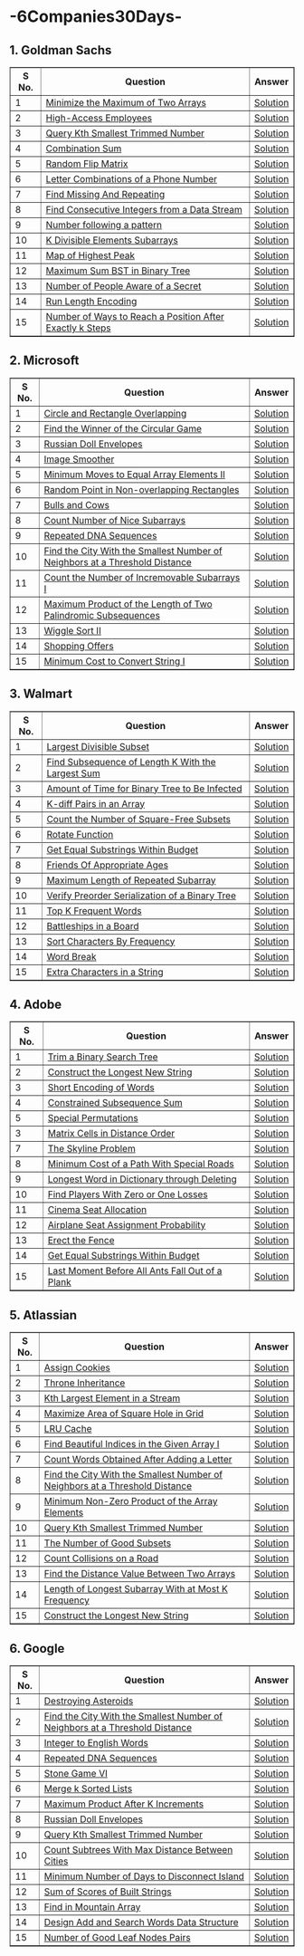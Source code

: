 # -6Companies30Days-

## 1. Goldman Sachs
<table border="1">
    <thead>
        <tr>
            <th>S No.</th>
            <th>Question</th>
            <th>Answer</th>
        </tr>
    </thead>
    <tbody>
        <tr>
            <td>1</td>
            <td><a href="https://leetcode.com/problems/minimize-the-maximum-of-two-arrays/description/">Minimize the Maximum of Two Arrays</a></td>
            <td><a href="https://leetcode.com/problems/minimize-the-maximum-of-two-arrays/solutions/4513004/goldman-sachs-easy-solution/">Solution</a></td>
        </tr>
        <tr>
            <td>2</td>
            <td><a href="https://leetcode.com/problems/high-access-employees/description/">High-Access Employees</a></td>
            <td><a href="https://leetcode.com/problems/high-access-employees/solutions/4513082/goldman-sachs-easy-solution/">Solution</a></td>
        </tr>
      <tr>
            <td>3</td>
            <td><a href="https://leetcode.com/problems/query-kth-smallest-trimmed-number/description/">Query Kth Smallest Trimmed Number</a></td>
            <td><a href="https://leetcode.com/problems/query-kth-smallest-trimmed-number/solutions/4513150/goldman-sachs-easy-solution/">Solution</a></td>
        </tr>
        <tr>
            <td>4</td>
            <td><a href="https://leetcode.com/problems/combination-sum-iii/description/">Combination Sum</a></td>
            <td><a href="https://leetcode.com/problems/combination-sum-iii/solutions/4513253/goldman-sachs-amazon-easy-solution/">Solution</a></td>
        </tr>
        <tr>
            <td>5</td>
            <td><a href="https://leetcode.com/problems/random-flip-matrix/description/">Random Flip Matrix</a></td>
            <td><a href="https://leetcode.com/problems/random-flip-matrix/solutions/4513624/goldman-sachs-easy-solution/">Solution</a></td>
        </tr>
        <tr>
            <td>6</td>
            <td><a href="https://leetcode.com/problems/letter-combinations-of-a-phone-number/description/">Letter Combinations of a Phone Number</a></td>
            <td><a href="https://leetcode.com/problems/letter-combinations-of-a-phone-number/solutions/4513338/goldman-sachs-easy-solution/">Solution</a></td>
        </tr>
        <tr>
            <td>7</td>
            <td><a href="https://www.geeksforgeeks.org/problems/find-missing-and-repeating2512/1">Find Missing And Repeating</a></td>
            <td><a href="https://discuss.geeksforgeeks.org/comment/02365df5-6378-4fda-bbaa-dcc1770921ea/practice">Solution</a></td>
        </tr>
        <tr>
            <td>8</td>
            <td><a href="https://leetcode.com/problems/find-consecutive-integers-from-a-data-stream/">Find Consecutive Integers from a Data Stream</a></td>
            <td><a href="https://leetcode.com/problems/find-consecutive-integers-from-a-data-stream/solutions/4513781/goldman-sachs-easy-solution/">Solution</a></td>
        </tr>
        <tr>
            <td>9</td>
            <td><a href="https://www.geeksforgeeks.org/problems/number-following-a-pattern3126/1">Number following a pattern</a></td>
            <td><a href="https://discuss.geeksforgeeks.org/comment/79baf7ba-80d2-4188-8eae-2378bb0b130d/practice">Solution</a></td>
        </tr>
        <tr>
            <td>10</td>
            <td><a href="https://leetcode.com/problems/k-divisible-elements-subarrays/description/">K Divisible Elements Subarrays</a></td>
            <td><a href="https://leetcode.com/problems/k-divisible-elements-subarrays/solutions/4513890/goldman-sachs-easy-solution/">Solution</a></td>
        </tr>
        <tr>
            <td>11</td>
            <td><a href="https://leetcode.com/problems/map-of-highest-peak/description/">Map of Highest Peak</a></td>
            <td><a href="https://leetcode.com/problems/map-of-highest-peak/solutions/4513922/goldman-sachs-easy-solution/">Solution</a></td>
        </tr>
        <tr>
            <td>12</td>
            <td><a href="https://leetcode.com/problems/maximum-sum-bst-in-binary-tree/description/">Maximum Sum BST in Binary Tree</a></td>
            <td><a href="https://leetcode.com/problems/maximum-sum-bst-in-binary-tree/solutions/4516859/goldman-sachs-easy-solution/">Solution</a></td>
        </tr>
        <tr>
            <td>13</td>
            <td><a href="https://leetcode.com/problems/number-of-people-aware-of-a-secret/description/">Number of People Aware of a Secret</a></td>
            <td><a href="https://leetcode.com/problems/number-of-people-aware-of-a-secret/solutions/4516885/goldman-sachs-easy-solution/">Solution</a></td>
        </tr>
        <tr>
            <td>14</td>
            <td><a href="https://www.geeksforgeeks.org/problems/run-length-encoding/1">Run Length Encoding</a></td>
            <td><a href="https://discuss.geeksforgeeks.org/comment/eb847504-3a9f-4f8d-a38d-5e41a6813533/practice">Solution</a></td>
        </tr>
        <tr>
            <td>15</td>
            <td><a href="https://leetcode.com/problems/number-of-ways-to-reach-a-position-after-exactly-k-steps/description/">Number of Ways to Reach a Position After Exactly k Steps</a></td>
            <td><a href="https://leetcode.com/problems/number-of-ways-to-reach-a-position-after-exactly-k-steps/solutions/4516931/goldman-sachs-easy-solution-beats100/">Solution</a></td>
        </tr>
</table>

## 2. Microsoft

<table border="1">
    <thead>
        <tr>
            <th>S No.</th>
            <th>Question</th>
            <th>Answer</th>
        </tr>
    </thead>
    <tbody>
        <tr>
            <td>1</td>
            <td><a href="https://leetcode.com/problems/circle-and-rectangle-overlapping/description/">Circle and Rectangle Overlapping</a></td>
            <td><a href="https://leetcode.com/problems/circle-and-rectangle-overlapping/solutions/4518682/microsoft-easy-solution-beats-100/">Solution</a></td>
        </tr>
        <tr>
            <td>2</td>
            <td><a href="https://leetcode.com/problems/find-the-winner-of-the-circular-game/">Find the Winner of the Circular Game</a></td>
            <td><a href="https://leetcode.com/problems/find-the-winner-of-the-circular-game/solutions/4522841/microsoft-easy-solution-beats-100/">Solution</a></td>
        </tr>
      <tr>
            <td>3</td>
            <td><a href="https://leetcode.com/problems/russian-doll-envelopes/description/">Russian Doll Envelopes</a></td>
            <td><a href="https://leetcode.com/problems/russian-doll-envelopes/solutions/4522870/microsoft-easy-solution-beats-93/">Solution</a></td>
        </tr>
        <tr>
            <td>4</td>
            <td><a href="https://leetcode.com/problems/image-smoother/description/">Image Smoother</a></td>
            <td><a href="https://leetcode.com/problems/image-smoother/solutions/4524456/microsoft-easy-solution/">Solution</a></td>
        </tr>
        <tr>
            <td>5</td>
            <td><a href="https://leetcode.com/problems/minimum-moves-to-equal-array-elements-ii/description/">Minimum Moves to Equal Array Elements II</a></td>
            <td><a href="https://leetcode.com/problems/minimum-moves-to-equal-array-elements-ii/solutions/4530829/microsoft-easy-solution/">Solution</a></td>
        </tr>
        <tr>
            <td>6</td>
            <td><a href="https://leetcode.com/problems/random-point-in-non-overlapping-rectangles/description/">Random Point in Non-overlapping Rectangles</a></td>
            <td><a href="https://leetcode.com/problems/random-point-in-non-overlapping-rectangles/solutions/4534483/microsoft-easy-solution-challenge/">Solution</a></td>
        </tr>
       <tr>
          <tr>
            <td>7</td>
            <td><a href="https://leetcode.com/problems/bulls-and-cows/description/">Bulls and Cows</a></td>
            <td><a href="https://leetcode.com/problems/bulls-and-cows/solutions/4536563/microsoft-easy-solution-beats-100/">Solution</a></td>
        </tr>
      <tr>
            <td>8</td>
            <td><a href="https://leetcode.com/problems/count-number-of-nice-subarrays/description/">Count Number of Nice Subarrays</a></td>
            <td><a href="https://leetcode.com/problems/count-number-of-nice-subarrays/solutions/4536604/microsoft-easy-solution/">Solution</a></td>
        </tr>
     <tr>
            <td>9</td>
            <td><a href="https://leetcode.com/problems/repeated-dna-sequences/description/">Repeated DNA Sequences</a></td>
            <td><a href="https://leetcode.com/problems/repeated-dna-sequences/solutions/4536658/microsoft-easy-solution-beats-100/">Solution</a></td>
        </tr>
          <tr>
            <td>10</td>
            <td><a href="https://leetcode.com/problems/find-the-city-with-the-smallest-number-of-neighbors-at-a-threshold-distance/description/">Find the City With the Smallest Number of Neighbors at a Threshold Distance</a></td>
            <td><a href="https://leetcode.com/problems/find-the-city-with-the-smallest-number-of-neighbors-at-a-threshold-distance/solutions/4542675/microsoft-easy-solution-beats-100/">Solution</a></td>
        </tr>
      <tr>
            <td>11</td>
            <td><a href="https://leetcode.com/problems/count-the-number-of-incremovable-subarrays-i/description/">Count the Number of Incremovable Subarrays I</a></td>
            <td><a href="https://leetcode.com/problems/count-the-number-of-incremovable-subarrays-i/solutions/4542759/microsoft-easy-solution/">Solution</a></td>
        </tr>
           <tr>
            <td>12</td>
            <td><a href="https://leetcode.com/problems/maximum-product-of-the-length-of-two-palindromic-subsequences/description/">Maximum Product of the Length of Two Palindromic Subsequences</a></td>
            <td><a href="https://leetcode.com/problems/maximum-product-of-the-length-of-two-palindromic-subsequences/solutions/4548065/microsoft-easy-solution-beats-100/">Solution</a></td>
       </tr>
        <tr>
            <td>13</td>
            <td><a href="https://leetcode.com/problems/wiggle-sort-ii/description/">Wiggle Sort II</a></td>
            <td><a href="https://leetcode.com/problems/wiggle-sort-ii/solutions/4548218/microsoft-easy-solution/">Solution</a></td>
        </tr>
        <tr>
            <td>14</td>
            <td><a href="https://leetcode.com/problems/shopping-offers/description/">Shopping Offers</a></td>
            <td><a href="https://leetcode.com/problems/shopping-offers/solutions/4548290/microsoft-easy-solution-beats-100/">Solution</a></td>
        </tr> 
        <tr>
            <td>15</td>
            <td><a href="https://leetcode.com/problems/minimum-cost-to-convert-string-i/description/">Minimum Cost to Convert String I</a></td>
            <td><a href="https://leetcode.com/problems/minimum-cost-to-convert-string-i/solutions/4548318/microsoft-easy-solution-beats-100/">Solution</a></td>
        </tr>
</table>

## 3. Walmart

<table border="1">
    <thead>
        <tr>
            <th>S No.</th>
            <th>Question</th>
            <th>Answer</th>
        </tr>
    </thead>
    <tbody>
        <tr>
            <td>1</td>
            <td><a href="https://leetcode.com/problems/largest-divisible-subset/description/">Largest Divisible Subset</a></td>
            <td><a href="https://leetcode.com/problems/largest-divisible-subset/solutions/4557282/microsoft-easy-solution-beats-100/">Solution</a></td>
        </tr>
        <tr>
           <td>2</td>
            <td><a href="https://leetcode.com/problems/find-subsequence-of-length-k-with-the-largest-sum/description/">Find Subsequence of Length K With the Largest Sum</a></td>
            <td><a href="https://leetcode.com/problems/find-subsequence-of-length-k-with-the-largest-sum/solutions/4557338/microsoft-easy-solution/">Solution</a></td>
        </tr>
      <tr>
            <td>3</td>
            <td><a href="https://leetcode.com/problems/amount-of-time-for-binary-tree-to-be-infected/description/?envType=daily-question&envId=2024-01-10">Amount of Time for Binary Tree to Be Infected</a></td>
            <td><a href="https://leetcode.com/problems/amount-of-time-for-binary-tree-to-be-infected/solutions/4557378/microsoft-easy-solution-beats-100/">Solution</a></td>
        </tr>
        <tr>
            <td>4</td>
            <td><a href="https://leetcode.com/problems/k-diff-pairs-in-an-array/description/">K-diff Pairs in an Array</a></td>
            <td><a href="https://leetcode.com/problems/k-diff-pairs-in-an-array/solutions/4557403/microsoft-easy-solution/">Solution</a></td>
        </tr>
          <tr>
            <td>5</td>
            <td><a href="https://leetcode.com/problems/count-the-number-of-square-free-subsets/description/">Count the Number of Square-Free Subsets</a></td>
            <td><a href="https://leetcode.com/problems/count-the-number-of-square-free-subsets/solutions/4557457/microsoft-easy-solution-beats-100/">Solution</a></td>
        </tr>
       <tr>
            <td>6</td>
            <td><a href="https://leetcode.com/problems/rotate-function/description/">Rotate Function</a></td>
            <td><a href="https://leetcode.com/problems/rotate-function/solutions/4563173/microsoft-easy-solution-beats-100/">Solution</a></td>
        </tr>
     <tr>
          <tr>
            <td>7</td>
            <td><a href="https://leetcode.com/problems/get-equal-substrings-within-budget/description/">Get Equal Substrings Within Budget</a></td>
            <td><a href="https://leetcode.com/problems/get-equal-substrings-within-budget/solutions/4563185/microsoft-easy-solution-beats-100/">Solution</a></td>
        </tr>
      <tr>
            <td>8</td>
            <td><a href="https://leetcode.com/problems/friends-of-appropriate-ages/description/">Friends Of Appropriate Ages</a></td>
            <td><a href="https://leetcode.com/problems/friends-of-appropriate-ages/solutions/4563198/microsoft-easy-solution-beats-100/">Solution</a></td>
        </tr>
    <tr>
            <td>9</td>
            <td><a href="https://leetcode.com/problems/maximum-length-of-repeated-subarray/description/">Maximum Length of Repeated Subarray</a></td>
            <td><a href="https://leetcode.com/problems/maximum-length-of-repeated-subarray/solutions/4563214/microsoft-easy-solution-beats-100/">Solution</a></td>
        </tr>
             <tr>
            <td>10</td>
            <td><a href="https://leetcode.com/problems/verify-preorder-serialization-of-a-binary-tree/description/">Verify Preorder Serialization of a Binary Tree</a></td>
            <td><a href="https://leetcode.com/problems/verify-preorder-serialization-of-a-binary-tree/solutions/4563541/microsoft-easy-solution/">Solution</a></td>
        </tr>
     <tr>
            <td>11</td>
            <td><a href="https://leetcode.com/problems/top-k-frequent-words/description/">Top K Frequent Words</a></td>
            <td><a href="https://leetcode.com/problems/top-k-frequent-words/solutions/4570201/microsoft-easy-solution/">Solution</a></td>
        </tr>
           <tr>
            <td>12</td>
            <td><a href="https://leetcode.com/problems/battleships-in-a-board/description/">Battleships in a Board</a></td>
            <td><a href="https://leetcode.com/problems/battleships-in-a-board/solutions/4570227/microsoft-easy-solution/">Solution</a></td>
       </tr>
         <tr>
            <td>13</td>
            <td><a href="https://leetcode.com/problems/sort-characters-by-frequency/description/">Sort Characters By Frequency</a></td>
            <td><a href="https://leetcode.com/problems/sort-characters-by-frequency/solutions/4570321/microsoft-easy-solution-beats-100/">Solution</a></td>
        </tr>
        <tr>
            <td>14</td>
            <td><a href="https://leetcode.com/problems/word-break/description/">Word Break</a></td>
            <td><a href="https://leetcode.com/problems/word-break/solutions/4570353/microsoft-easy-solution-beats-100/">Solution</a></td>
        </tr> 
        <tr>
            <td>15</td>
            <td><a href="https://leetcode.com/problems/extra-characters-in-a-string/description/">Extra Characters in a String</a></td>
            <td><a href="https://leetcode.com/problems/extra-characters-in-a-string/solutions/4570424/microsoft-easy-solution-beats-100/">Solution</a></td>
        </tr>
</table>

## 4. Adobe

<table border="1">
    <thead>
        <tr>
            <th>S No.</th>
            <th>Question</th>
            <th>Answer</th>
        </tr>
    </thead>
    <tbody>
        <tr>
            <td>1</td>
            <td><a href="https://leetcode.com/problems/trim-a-binary-search-tree/description/">Trim a Binary Search Tree</a></td>
            <td><a href="https://leetcode.com/problems/trim-a-binary-search-tree/solutions/4576917/microsoft-easy-solution-beats-100/">Solution</a></td>
        </tr>
        <tr>
            <td>2</td>
            <td><a href="https://leetcode.com/problems/construct-the-longest-new-string/description/">Construct the Longest New String</a></td>
            <td><a href="https://leetcode.com/problems/construct-the-longest-new-string/solutions/4576985/microsoft-easy-solution-beats-100/">Solution</a></td>
        </tr>
       <tr>
            <td>3</td>
            <td><a href="https://leetcode.com/problems/short-encoding-of-words/description/">Short Encoding of Words</a></td>
            <td><a href="https://leetcode.com/problems/short-encoding-of-words/solutions/4577031/microsoft-easy-solution-beats-100/">Solution</a></td>
        </tr>
        <tr>
            <td>4</td>
            <td><a href="https://leetcode.com/problems/constrained-subsequence-sum/description/">Constrained Subsequence Sum</a></td>
            <td><a href="https://leetcode.com/problems/constrained-subsequence-sum/solutions/4581244/microsoft-easy-solution-beats-100/">Solution</a></td>
        </tr>
      <tr>
            <td>5</td>
            <td><a href="https://leetcode.com/problems/special-permutations/description/">Special Permutations</a></td>
            <td><a href="https://leetcode.com/problems/special-permutations/solutions/4581562/microsoft-easy-solution/">Solution</a></td>
        </tr>
            <td>3</td>
            <td><a href="https://leetcode.com/problems/matrix-cells-in-distance-order/description/">Matrix Cells in Distance Order</a></td>
            <td><a href="https://leetcode.com/problems/matrix-cells-in-distance-order/solutions/4581585/microsoft-easy-solution-beats-100/">Solution</a></td>
        </tr>
        <tr>
            <td>7</td>
            <td><a href="https://leetcode.com/problems/the-skyline-problem/description/">The Skyline Problem</a></td>
            <td><a href="https://leetcode.com/problems/the-skyline-problem/solutions/4581705/microsoft-easy-solution-beats-100/">Solution</a></td>
        </tr>
        <tr>
            <td>8</td>
            <td><a href="https://leetcode.com/problems/minimum-cost-of-a-path-with-special-roads/description/">Minimum Cost of a Path With Special Roads</a></td>
            <td><a href="https://leetcode.com/problems/minimum-cost-of-a-path-with-special-roads/solutions/4588759/microsoft-easy-solution/">Solution</a></td>
        </tr>
     <tr>
            <td>9</td>
            <td><a href="https://leetcode.com/problems/longest-word-in-dictionary-through-deleting/solutions/4593843/microsoft-easy-solution/">Longest Word in Dictionary through Deleting</a></td>
            <td><a href="https://leetcode.com/problems/longest-word-in-dictionary-through-deleting/solutions/4593843/microsoft-easy-solution/">Solution</a></td>
        </tr>
         <tr>
            <td>10</td>
            <td><a href="https://leetcode.com/problems/find-players-with-zero-or-one-losses/description/">Find Players With Zero or One Losses</a></td>
            <td><a href="https://leetcode.com/problems/find-players-with-zero-or-one-losses/solutions/4593891/microsoft-easy-solution/">Solution</a></td>
        </tr>
        <tr>
            <td>11</td>
            <td><a href="https://leetcode.com/problems/cinema-seat-allocation/description/">Cinema Seat Allocation</a></td>
            <td><a href="https://leetcode.com/problems/cinema-seat-allocation/solutions/4593927/microsoft-easy-solution/">Solution</a></td>
        </tr>
        <tr>
            <td>12</td>
            <td><a href="https://leetcode.com/problems/airplane-seat-assignment-probability/description/">Airplane Seat Assignment Probability</a></td>
            <td><a href="https://leetcode.com/problems/airplane-seat-assignment-probability/solutions/4594078/microsoft-easy-solution-beats-100/">Solution</a></td>
        </tr>
       <tr>
            <td>13</td>
            <td><a href="https://leetcode.com/problems/erect-the-fence/description/">Erect the Fence</a></td>
            <td><a href="https://leetcode.com/problems/erect-the-fence/solutions/4612139/microsoft-easy-solution/">Solution</a></td>
        </tr> 
        <tr>
            <td>14</td>
            <td><a href="https://leetcode.com/problems/get-equal-substrings-within-budget/description/">Get Equal Substrings Within Budget</a></td>
            <td><a href="https://leetcode.com/problems/get-equal-substrings-within-budget/solutions/4563185/microsoft-easy-solution-beats-100/">Solution</a></td>
        </tr>
        <tr>
            <td>15</td>
            <td><a href="https://leetcode.com/problems/last-moment-before-all-ants-fall-out-of-a-plank/description/">Last Moment Before All Ants Fall Out of a Plank</a></td>
            <td><a href="https://leetcode.com/problems/last-moment-before-all-ants-fall-out-of-a-plank/">Solution</a></td>
        </tr>
</table>

## 5. Atlassian

<table border="1">
    <thead>
        <tr>
            <th>S No.</th>
            <th>Question</th>
            <th>Answer</th>
        </tr>
    </thead>
    <tbody>
        <tr>
            <td>1</td>
            <td><a href="https://leetcode.com/problems/assign-cookies/description/">Assign Cookies</a></td>
            <td><a href="https://leetcode.com/problems/assign-cookies/solutions/4638643/microsoft-easy-solution-beats-100/">Solution</a></td>
        </tr>
        <tr>
            <td>2</td>
            <td><a href="https://leetcode.com/problems/throne-inheritance/description/">Throne Inheritance</a></td>
            <td><a href="https://leetcode.com/problems/throne-inheritance/solutions/4643374/microsoft-easy-solution-beats-100/">Solution</a></td>
        </tr>
      <tr>
            <td>3</td>
            <td><a href="https://leetcode.com/problems/kth-largest-element-in-a-stream/description/">Kth Largest Element in a Stream</a></td>
            <td><a href="https://leetcode.com/problems/kth-largest-element-in-a-stream/solutions/4643465/microsoft-easy-solution/">Solution</a></td>
        </tr>
        <tr>
            <td>4</td>
            <td><a href="https://leetcode.com/problems/maximize-area-of-square-hole-in-grid/description/">Maximize Area of Square Hole in Grid</a></td>
            <td><a href="https://leetcode.com/problems/maximize-area-of-square-hole-in-grid/solutions/4643482/microsoft-easy-solution/">Solution</a></td>
        </tr>
        <tr>
            <td>5</td>
            <td><a href="https://leetcode.com/problems/lru-cache/description/">LRU Cache</a></td>
            <td><a href="https://leetcode.com/problems/lru-cache/solutions/4643499/microsoft-easy-solution/">Solution</a></td>
        </tr>
        <tr>
            <td>6</td>
            <td><a href="https://leetcode.com/problems/find-beautiful-indices-in-the-given-array-i/description/">Find Beautiful Indices in the Given Array I</a></td>
            <td><a href="https://leetcode.com/problems/find-beautiful-indices-in-the-given-array-i/solutions/4643603/microsoft-easy-solution/">Solution</a></td>
        </tr>
        <tr>
            <td>7</td>
            <td><a href="https://leetcode.com/problems/count-words-obtained-after-adding-a-letter/description/">Count Words Obtained After Adding a Letter</a></td>
            <td><a href="https://leetcode.com/problems/count-words-obtained-after-adding-a-letter/solutions/4643639/microsoft-easy-solution-beats-100/">Solution</a></td>
        </tr>
        <tr>
            <td>8</td>
            <td><a href="https://leetcode.com/problems/find-the-city-with-the-smallest-number-of-neighbors-at-a-threshold-distance/description/">Find the City With the Smallest Number of Neighbors at a Threshold Distance</a></td>
            <td><a href="https://leetcode.com/problems/find-the-city-with-the-smallest-number-of-neighbors-at-a-threshold-distance/solutions/4542675/microsoft-easy-solution-beats-100/">Solution</a></td>
        </tr>
        <tr>
            <td>9</td>
            <td><a href="https://leetcode.com/problems/minimum-non-zero-product-of-the-array-elements/description/">Minimum Non-Zero Product of the Array Elements</a></td>
            <td><a href="https://leetcode.com/problems/minimum-non-zero-product-of-the-array-elements/solutions/4648350/microsoft-easy-solution-beats-100/">Solution</a></td>
        </tr>
        <tr>
            <td>10</td>
            <td><a href="https://leetcode.com/problems/query-kth-smallest-trimmed-number/description/">Query Kth Smallest Trimmed Number</a></td>
            <td><a href="https://leetcode.com/problems/query-kth-smallest-trimmed-number/solutions/4513183/goldman-sachs-easy-solution/">Solution</a></td>
        </tr>
        <tr>
            <td>11</td>
            <td><a href="https://leetcode.com/problems/the-number-of-good-subsets/description/">The Number of Good Subsets</a></td>
            <td><a href="https://leetcode.com/problems/the-number-of-good-subsets/solutions/4648862/microsoft-easy-solution/">Solution</a></td>
        </tr>
        <tr>
            <td>12</td>
            <td><a href="https://leetcode.com/problems/count-collisions-on-a-road/description/">Count Collisions on a Road</a></td>
            <td><a href="https://leetcode.com/problems/count-collisions-on-a-road/solutions/4648881/microsoft-easy-solution/">Solution</a></td>
        </tr>
        <tr>
            <td>13</td>
            <td><a href="https://leetcode.com/problems/find-the-distance-value-between-two-arrays/description/">Find the Distance Value Between Two Arrays</a></td>
            <td><a href="https://leetcode.com/problems/find-the-distance-value-between-two-arrays/solutions/4648894/microsoft-easy-solution-beats-100/">Solution</a></td>
        </tr>
        <tr>
            <td>14</td>
            <td><a href="https://leetcode.com/problems/length-of-longest-subarray-with-at-most-k-frequency/description/">Length of Longest Subarray With at Most K Frequency</a></td>
            <td><a href="https://leetcode.com/problems/length-of-longest-subarray-with-at-most-k-frequency/solutions/4648905/microsoft-easy-solution/">Solution</a></td>
        </tr>
        <tr>
            <td>15</td>
            <td><a href="https://leetcode.com/problems/construct-the-longest-new-string/description/">Construct the Longest New String</a></td>
            <td><a href="https://leetcode.com/problems/construct-the-longest-new-string/solutions/4576985/microsoft-easy-solution-beats-100/">Solution</a></td>
        </tr>
</table> 

   
## 6. Google

<table border="1">
    <thead>
        <tr>
            <th>S No.</th>
            <th>Question</th>
            <th>Answer</th>
        </tr>
    </thead>
    <tbody>
        <tr>
            <td>1</td>
            <td><a href="https://leetcode.com/problems/destroying-asteroids/description/">Destroying Asteroids</a></td>
            <td><a href="https://leetcode.com/problems/destroying-asteroids/solutions/4649759/microsoft-easy-solution/">Solution</a></td>
        </tr>
       <tr>
            <td>2</td>
            <td><a href="https://leetcode.com/problems/find-the-city-with-the-smallest-number-of-neighbors-at-a-threshold-distance/description/">Find the City With the Smallest Number of Neighbors at a Threshold Distance</a></td>
            <td><a href="https://leetcode.com/problems/find-the-city-with-the-smallest-number-of-neighbors-at-a-threshold-distance/solutions/4542675/microsoft-easy-solution-beats-100/">Solution</a></td>
        </tr>
    <tr>
            <td>3</td>
            <td><a href="https://leetcode.com/problems/integer-to-english-words/description/">Integer to English Words</a></td>
            <td><a href="https://leetcode.com/problems/integer-to-english-words/solutions/4650553/microsoft-easy-solution-beats-100/">Solution</a></td>
        </tr>
        <tr>
            <td>4</td>
            <td><a href="https://leetcode.com/problems/repeated-dna-sequences/description/">Repeated DNA Sequences</a></td>
            <td><a href="https://leetcode.com/problems/repeated-dna-sequences/solutions/4536658/microsoft-easy-solution-beats-100/">Solution</a></td>
        </tr>
        <tr>
            <td>5</td>
            <td><a href="https://leetcode.com/problems/stone-game-vi/description/">Stone Game VI</a></td>
            <td><a href="https://leetcode.com/problems/stone-game-vi/solutions/4650567/microsoft-easy-solution/">Solution</a></td>
        </tr>
        <tr>
            <td>6</td>
            <td><a href="https://leetcode.com/problems/merge-k-sorted-lists/description/">Merge k Sorted Lists</a></td>
            <td><a href="https://leetcode.com/problems/merge-k-sorted-lists/solutions/4654816/microsoft-easy-solution/">Solution</a></td>
        </tr>
        <tr>
            <td>7</td>
            <td><a href="https://leetcode.com/problems/maximum-product-after-k-increments/description/">Maximum Product After K Increments</a></td>
            <td><a href="https://leetcode.com/problems/maximum-product-after-k-increments/solutions/4654852/microsoft-easy-solution-beats-100/">Solution</a></td>
        </tr>
        <tr>
            <td>8</td>
            <td><a href="https://leetcode.com/problems/russian-doll-envelopes/description/">Russian Doll Envelopes</a></td>
            <td><a href="https://leetcode.com/problems/russian-doll-envelopes/solutions/4522870/microsoft-easy-solution-beats-93/">Solution</a></td>
        </tr>
        <tr>
            <td>9</td>
            <td><a href="https://leetcode.com/problems/query-kth-smallest-trimmed-number/description/">Query Kth Smallest Trimmed Number</a></td>
            <td><a href="https://leetcode.com/problems/query-kth-smallest-trimmed-number/solutions/4513183/goldman-sachs-easy-solution/">Solution</a></td>
        </tr>
        <tr>
            <td>10</td>
            <td><a href="https://leetcode.com/problems/count-subtrees-with-max-distance-between-cities/description/">Count Subtrees With Max Distance Between Cities</a></td>
            <td><a href="https://leetcode.com/problems/count-subtrees-with-max-distance-between-cities/solutions/4654875/microsoft-easy-solution-beats-100/">Solution</a></td>
        </tr>
          <tr>
            <td>11</td>
            <td><a href="https://leetcode.com/problems/minimum-number-of-days-to-disconnect-island/description/">Minimum Number of Days to Disconnect Island</a></td>
            <td><a href="https://leetcode.com/problems/minimum-number-of-days-to-disconnect-island/solutions/4666092/microsoft-easy-solution/">Solution</a></td>
        </tr>
        <tr>
            <td>12</td>
            <td><a href="https://leetcode.com/problems/sum-of-scores-of-built-strings/description/">Sum of Scores of Built Strings</a></td>
            <td><a href="https://leetcode.com/problems/sum-of-scores-of-built-strings/solutions/4666112/microsoft-easy-solution/">Solution</a></td>
        </tr>
        <tr>
            <td>13</td>
            <td><a href="https://leetcode.com/problems/find-in-mountain-array/description/">Find in Mountain Array</a></td>
            <td><a href="https://leetcode.com/problems/find-in-mountain-array/solutions/4666118/microsoft-easy-solution-beats-100/">Solution</a></td>
        </tr>
        <tr>
            <td>14</td>
            <td><a href="https://leetcode.com/problems/design-add-and-search-words-data-structure/description/">Design Add and Search Words Data Structure</a></td>
          <td><a href="https://leetcode.com/problems/design-add-and-search-words-data-structure/solutions/4666134/microsoft-easy-solution-beats-100/">Solution</a></td>
        </tr>
        <tr>
            <td>15</td>
            <td><a href="https://leetcode.com/problems/number-of-good-leaf-nodes-pairs/description/">Number of Good Leaf Nodes Pairs</a></td>
            <td><a href="https://leetcode.com/problems/number-of-good-leaf-nodes-pairs/solutions/4666147/microsoft-easy-solution-beats-100/">Solution</a></td>
        </tr>
</table>
 </tbody> 
